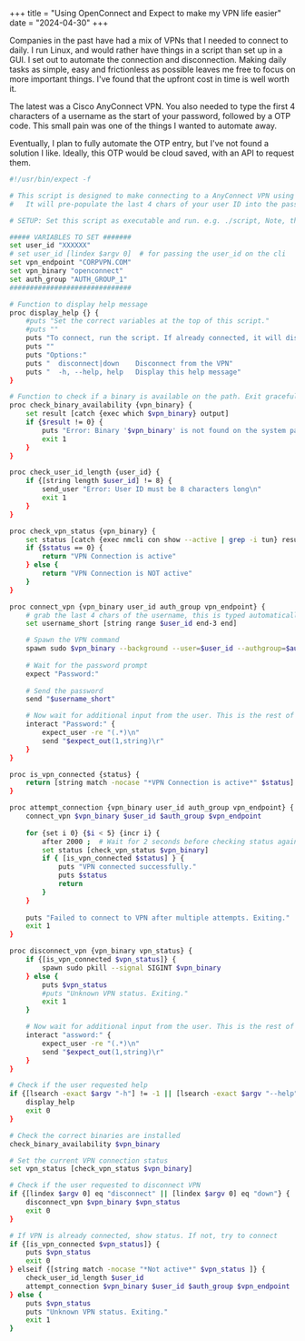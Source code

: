 +++
title = "Using OpenConnect and Expect to make my VPN life easier"
date = "2024-04-30"
+++

Companies in the past have had a mix of VPNs that I needed to connect to daily. I run Linux, and would rather have things in a script than set up in a GUI. I set out to automate the connection and disconnection. Making daily tasks as simple, easy and frictionless as possible leaves me free to focus on more important things. I've found that the upfront cost in time is well worth it.

The latest was a Cisco AnyConnect VPN. You also needed to type the first 4 characters of a username as the start of your password, followed by a OTP code. This small pain was one of the things I wanted to automate away.

Eventually, I plan to fully automate the OTP entry, but I've not found a solution I like. Ideally, this OTP would be cloud saved, with an API to request them.

```bash
#!/usr/bin/expect -f

# This script is designed to make connecting to a AnyConnect VPN using the openconnect.
#   It will pre-populate the last 4 chars of your user ID into the password prompt for you.

# SETUP: Set this script as executable and run. e.g. ./script, Note, this script is not run with bash directly. 

##### VARIABLES TO SET #######
set user_id "XXXXXX"
# set user_id [lindex $argv 0]  # for passing the user_id on the cli
set vpn_endpoint "CORPVPN.COM"
set vpn_binary "openconnect"
set auth_group "AUTH_GROUP_1" 
##############################

# Function to display help message
proc display_help {} {
    #puts "Set the correct variables at the top of this script."
    #puts ""
    puts "To connect, run the script. If already connected, it will display the connection status."
    puts ""
    puts "Options:"
    puts "  disconnect|down    Disconnect from the VPN"
    puts "  -h, --help, help   Display this help message"
}

# Function to check if a binary is available on the path. Exit gracefully if the vpn client isn't installed
proc check_binary_availability {vpn_binary} {
    set result [catch {exec which $vpn_binary} output]
    if {$result != 0} {
        puts "Error: Binary '$vpn_binary' is not found on the system path. Exiting..."
        exit 1
    }
}

proc check_user_id_length {user_id} {
    if {[string length $user_id] != 8} {
        send_user "Error: User ID must be 8 characters long\n"
        exit 1
    }
}

proc check_vpn_status {vpn_binary} {
    set status [catch {exec nmcli con show --active | grep -i tun} result]
    if {$status == 0} {
        return "VPN Connection is active"
    } else {
        return "VPN Connection is NOT active"
    }
}

proc connect_vpn {vpn_binary user_id auth_group vpn_endpoint} {
    # grab the last 4 chars of the username, this is typed automatically before the password
    set username_short [string range $user_id end-3 end]

    # Spawn the VPN command
    spawn sudo $vpn_binary --background --user=$user_id --authgroup=$auth_group $vpn_endpoint
    
    # Wait for the password prompt
    expect "Password:"
    
    # Send the password
    send "$username_short"

    # Now wait for additional input from the user. This is the rest of the OTP password
    interact "Password:" {
        expect_user -re "(.*)\n"
        send "$expect_out(1,string)\r"
    }
}

proc is_vpn_connected {status} {
    return [string match -nocase "*VPN Connection is active*" $status]
}

proc attempt_connection {vpn_binary user_id auth_group vpn_endpoint} {
    connect_vpn $vpn_binary $user_id $auth_group $vpn_endpoint
    
    for {set i 0} {$i < 5} {incr i} {
        after 2000 ;  # Wait for 2 seconds before checking status again
        set status [check_vpn_status $vpn_binary]
        if { [is_vpn_connected $status] } {
            puts "VPN connected successfully."
            puts $status
            return
        }
    }
    
    puts "Failed to connect to VPN after multiple attempts. Exiting."
    exit 1
}

proc disconnect_vpn {vpn_binary vpn_status} {
    if {[is_vpn_connected $vpn_status]} {
        spawn sudo pkill --signal SIGINT $vpn_binary
    } else {
        puts $vpn_status
        #puts "Unknown VPN status. Exiting."
        exit 1
    }

    # Now wait for additional input from the user. This is the rest of the OTP password
    interact "assword:" {
        expect_user -re "(.*)\n"
        send "$expect_out(1,string)\r"
    }
}

# Check if the user requested help
if {[lsearch -exact $argv "-h"] != -1 || [lsearch -exact $argv "--help"] != -1 || [lsearch -exact $argv "help"] != -1} {
    display_help
    exit 0
}

# Check the correct binaries are installed
check_binary_availability $vpn_binary

# Set the current VPN connection status
set vpn_status [check_vpn_status $vpn_binary]

# Check if the user requested to disconnect VPN
if {[lindex $argv 0] eq "disconnect" || [lindex $argv 0] eq "down"} {
    disconnect_vpn $vpn_binary $vpn_status
    exit 0
}

# If VPN is already connected, show status. If not, try to connect
if {[is_vpn_connected $vpn_status]} {
    puts $vpn_status
    exit 0
} elseif {[string match -nocase "*Not active*" $vpn_status ]} {
    check_user_id_length $user_id
    attempt_connection $vpn_binary $user_id $auth_group $vpn_endpoint
} else {
    puts $vpn_status
    puts "Unknown VPN status. Exiting."
    exit 1
}
```
